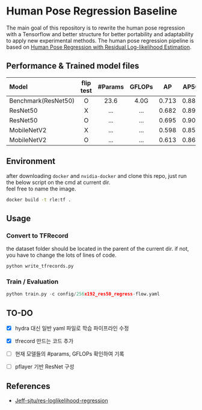 # Human Pose Regression Baseline
The main goal of this repository is to rewrite the human pose regression with a Tensorflow and better structure for better portability and adaptability to apply new experimental methods. The human pose regression pipeline is based on [Human Pose Regression with Residual Log-likelihood Estimation](https://arxiv.org/abs/2107.11291). <br>

## Performance & Trained model files
| Model | flip test | #Params | GFLOPs | AP | AP50 | AP75 |
| :------------- | :-------------: | :-------------: | :-------------: | :-------------: | :-------------: | :-------------: |
| Benchmark(ResNet50) | O | 23.6 | 4.0G | 0.713 | 0.889 | 0.783 |
| ResNet50 | X | ... | ... | 0.682 | 0.892 | 0.756 |
| ResNet50 | O | ... | ... | 0.695 | 0.903 | 0.769 |
| MobileNetV2 | X | ... | ... | 0.598 | 0.852 | 0.661 |
| MobileNetV2 | O | ... | ... | 0.613 | 0.862 | 0.682 |

## Environment
after downloading `docker` and `nvidia-docker` and clone this repo, just run the below script on the cmd at current dir. <br>
feel free to name the image.
```bash
docker build -t rle:tf .
```

## Usage
### Convert to TFRecord
the dataset folder should be located in the parent of the current dir. if not, you have to change the lots of lines of code.
```python
python write_tfrecords.py
```

### Train / Evaluation
```python
python train.py -c config/256x192_res50_regress-flow.yaml
```

## TO-DO
- [x] hydra 대신 일반 yaml 파일로 학습 파이프라인 수정
- [x] tfrecord 만드는 코드 추가
- [ ] 현재 모델들의 #params, GFLOPs 확인하여 기록
- [ ] pflayer 기반 ResNet 구성


## References
- [Jeff-sjtu/res-loglikelihood-regression](https://github.com/Jeff-sjtu/res-loglikelihood-regression)
